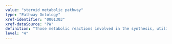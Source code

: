 ```yaml
---
value: "steroid metabolic pathway"
type: "Pathway Ontology"
xref-identifier: "0001303"
xref-dataSource: "PW"
definition: "Those metabolic reactions involved in the synthesis, utilization and/or degradation of steroids."
level: "4"
---
```


